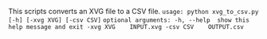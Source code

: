 

This scripts converts an XVG file to a CSV file.
`usage: python xvg_to_csv.py [-h] [-xvg XVG] [-csv CSV]`
`optional arguments:
     -h, --help  show this help message and exit
     -xvg XVG    INPUT.xvg
     -csv CSV    OUTPUT.csv`
